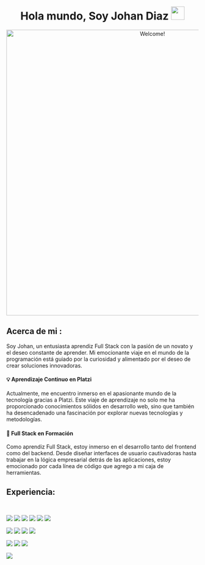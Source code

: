 <h1 align="center"><b>Hola mundo, Soy Johan Diaz </b><img src="https://media.giphy.com/media/hvRJCLFzcasrR4ia7z/giphy.gif" width="35"></h1>
<div align="center" width="50">
  
<img src="https://i0.wp.com/www.marcelopedra.com.ar/blog/wp-content/uploads/2013/10/animated-gifs-of-fighting-game-backgrounds-19.gif?resize=768%2C368&ssl=1" alt="Welcome!" width="750"/>

</div>

## Acerca de mi :

Soy Johan, un entusiasta aprendiz Full Stack con la pasión de un novato y el deseo constante de aprender. Mi emocionante viaje en el mundo de la programación está guiado por la curiosidad y alimentado por el deseo de crear soluciones innovadoras.

#### 💡 Aprendizaje Continuo en Platzi

Actualmente, me encuentro inmerso en el apasionante mundo de la tecnología gracias a Platzi. Este viaje de aprendizaje no solo me ha proporcionado conocimientos sólidos en desarrollo web, sino que también ha desencadenado una fascinación por explorar nuevas tecnologías y metodologías.

#### 🚀 Full Stack en Formación

Como aprendiz Full Stack, estoy inmerso en el desarrollo tanto del frontend como del backend. Desde diseñar interfaces de usuario cautivadoras hasta trabajar en la lógica empresarial detrás de las aplicaciones, estoy emocionado por cada línea de código que agrego a mi caja de herramientas.


## Experiencia:
<br>

<img src="https://img.icons8.com/color/48/000000/html-5--v1.png"/> <img src="https://img.icons8.com/color/48/000000/css3.png"/> <img src="https://img.icons8.com/color/48/000000/sass.png"/> <img src="https://img.icons8.com/color/48/000000/javascript--v1.png"/> <img src="https://img.icons8.com/office/48/000000/react.png"/> <img src="https://img.icons8.com/color/48/000000/nextjs.png"/>

<img src="https://img.icons8.com/color/48/000000/java-coffee-cup-logo--v1.png"/> <img src="https://img.icons8.com/officel/48/000000/php-logo.png"/> <img src="https://img.icons8.com/fluency/48/000000/laravel.png"/> <img src="https://img.icons8.com/fluency/48/000000/wordpress.png"/>

<img src="https://img.icons8.com/color/48/000000/mysql-logo.png"/> <img src="https://img.icons8.com/color/48/000000/mongodb.png"/> <img src="https://img.icons8.com/color/48/000000/firebase.png"/>

<img src="https://img.icons8.com/color/48/000000/npm.png"/>

<br>



